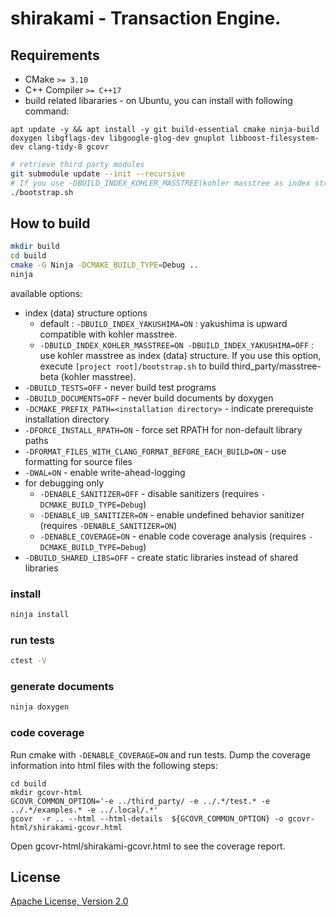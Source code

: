 # shirakami - Transaction Engine.

## Requirements

* CMake `>= 3.10`
* C++ Compiler `>= C++17`
* build related libararies - on Ubuntu, you can install with following command:

```
apt update -y && apt install -y git build-essential cmake ninja-build doxygen libgflags-dev libgoogle-glog-dev gnuplot libboost-filesystem-dev clang-tidy-8 gcovr
```

```sh
# retrieve third party modules
git submodule update --init --recursive
# If you use -DBUILD_INDEX_KOHLER_MASSTREE(kohler masstree as index structure), it builds third_party/masstree-beta
./bootstrap.sh
```

## How to build

```sh
mkdir build
cd build
cmake -G Ninja -DCMAKE_BUILD_TYPE=Debug ..
ninja
```

available options:
* index (data) structure options
  * default : `-DBUILD_INDEX_YAKUSHIMA=ON` : yakushima is upward compatible with kohler masstree.
  * `-DBUILD_INDEX_KOHLER_MASSTREE=ON -DBUILD_INDEX_YAKUSHIMA=OFF` : use kohler masstree as index (data) structure. 
  If you use this option, execute `[project root]/bootstrap.sh` to build third_party/masstree-beta (kohler masstree).
* `-DBUILD_TESTS=OFF` - never build test programs
* `-DBUILD_DOCUMENTS=OFF` - never build documents by doxygen
* `-DCMAKE_PREFIX_PATH=<installation directory>` - indicate prerequiste installation directory
* `-DFORCE_INSTALL_RPATH=ON` - force set RPATH for non-default library paths
* `-DFORMAT_FILES_WITH_CLANG_FORMAT_BEFORE_EACH_BUILD=ON` - use formatting for source files
* `-DWAL=ON` - enable write-ahead-logging
* for debugging only
  * `-DENABLE_SANITIZER=OFF` - disable sanitizers (requires `-DCMAKE_BUILD_TYPE=Debug`)
  * `-DENABLE_UB_SANITIZER=ON` - enable undefined behavior sanitizer (requires `-DENABLE_SANITIZER=ON`)
  * `-DENABLE_COVERAGE=ON` - enable code coverage analysis (requires `-DCMAKE_BUILD_TYPE=Debug`)
* `-DBUILD_SHARED_LIBS=OFF` - create static libraries instead of shared libraries

### install 

```sh
ninja install
```

### run tests

```sh
ctest -V
```

### generate documents

```sh
ninja doxygen
```

### code coverage

Run cmake with `-DENABLE_COVERAGE=ON` and run tests.
Dump the coverage information into html files with the following steps:
```
cd build
mkdir gcovr-html
GCOVR_COMMON_OPTION='-e ../third_party/ -e ../.*/test.* -e ../.*/examples.* -e ../.local/.*'
gcovr  -r .. --html --html-details  ${GCOVR_COMMON_OPTION} -o gcovr-html/shirakami-gcovr.html
```
Open gcovr-html/shirakami-gcovr.html to see the coverage report.

## License

[Apache License, Version 2.0](http://www.apache.org/licenses/LICENSE-2.0)
